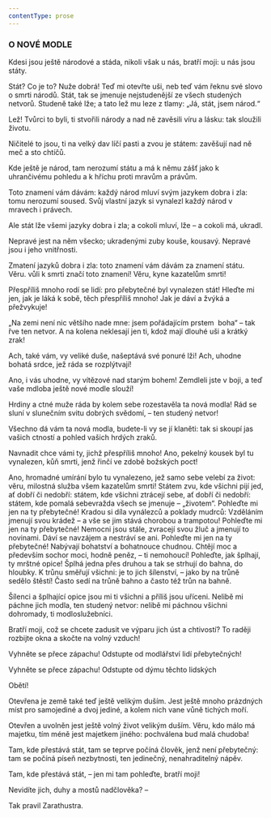 ```yaml
---
contentType: prose
---
```


### O NOVÉ MODLE

Kdesi jsou ještě národové a stáda, nikoli však u nás, bratří moji: u nás jsou státy. 

Stát? Co je to? Nuže dobrá! Teď mi otevřte uši, neb teď vám řeknu své slovo o smrti národů. Stát, tak se jmenuje nejstudenější ze všech studených netvorů. Studeně také lže; a tato lež mu leze z tlamy: „Já, stát, jsem národ.“

Lež! Tvůrci to byli, ti stvořili národy a nad ně zavěsili víru a lásku: tak sloužili životu.

Ničitelé to jsou, ti na velký dav líčí pasti a zvou je státem: zavěšují nad ně meč a sto chtíčů.

Kde ještě je národ, tam nerozumí státu a má k němu zášť jako k uhrančivému pohledu a k hříchu proti mravům a právům.

Toto znamení vám dávám: každý národ mluví svým jazykem dobra i zla: tomu nerozumí soused. Svůj vlastní jazyk si vynalezl každý národ v mravech i právech.

Ale stát lže všemi jazyky dobra i zla; a cokoli mluví, lže – a cokoli má, ukradl.

Nepravé jest na něm všecko; ukradenými zuby kouše, kousavý. Nepravé jsou i jeho vnitřnosti.

Zmatení jazyků dobra i zla: toto znamení vám dávám za znamení státu. Věru. vůli k smrti značí toto znamení! Věru, kyne kazatelům smrti!

Přespříliš mnoho rodí se lidí: pro přebytečné byl vynalezen stát! Hleďte mi jen, jak je láká k sobě, těch přespříliš mnoho! Jak je dáví a žvýká a přežvykuje!

„Na zemi není nic většího nade mne: jsem pořádajícím prstem  boha“ – tak řve ten netvor. A na kolena neklesají jen ti, kdož mají dlouhé uši a krátký zrak!

Ach, také vám, vy veliké duše, našeptává své ponuré lži! Ach, uhodne bohatá srdce, jež ráda se rozplýtvají! 

Ano, i vás uhodne, vy vítězové nad starým bohem! Zemdleli jste v boji, a teď vaše mdloba ještě nové modle slouží!

Hrdiny a ctné muže ráda by kolem sebe rozestavěla ta nová modla! Rád se sluní v slunečním svitu dobrých svědomí, – ten studený netvor!

Všechno dá vám ta nová modla, budete-li vy se jí klaněti: tak si skoupí jas vašich ctností a pohled vašich hrdých zraků.

Navnadit chce vámi ty, jichž přespříliš mnoho! Ano, pekelný kousek byl tu vynalezen, kůň smrti, jenž řinčí ve zdobě božských poct!

Ano, hromadné umírání bylo tu vynalezeno, jež samo sebe velebí za život: věru, milostná služba všem kazatelům smrti! Státem zvu, kde všichni pijí jed, ať dobří či nedobří: státem, kde všichni ztrácejí sebe, ať dobří či nedobří: státem, kde pomalá sebevražda všech se jmenuje – „životem“. Pohleďte mi jen na ty přebytečné! Kradou si díla vynálezců a poklady mudrců: Vzděláním jmenují svou krádež – a vše se jim stává chorobou a trampotou! Pohleďte mi jen na ty přebytečné! Nemocni jsou stále, zvracejí svou žluč a jmenují to novinami. Dáví se navzájem a nestráví se ani. Pohleďte mi jen na ty přebytečné! Nabývají bohatství a bohatnouce chudnou. Chtějí moc a především sochor moci, hodně peněz, – ti nemohoucí! Pohleďte, jak šplhají, ty mrštné opice! Šplhá jedna přes druhou a tak se strhují do bahna, do hloubky. K trůnu směřují všichni: je to jich šílenství, – jako by na trůně sedělo štěstí! Často sedí na trůně bahno a často též trůn na bahně.

Šílenci a šplhající opice jsou mi ti všichni a příliš jsou uříceni. Nelibě mi páchne jich modla, ten studený netvor: nelibě mi páchnou všichni dohromady, ti modloslužebníci.

Bratří moji, což se chcete zadusit ve výparu jich úst a chtivostí? To raději rozbijte okna a skočte na volný vzduch!

Vyhněte se přece zápachu! Odstupte od modlářství lidí přebytečných! 

Vyhněte se přece zápachu! Odstupte od dýmu těchto lidských

Obětí!

Otevřena je země také teď ještě velikým duším. Jest ještě mnoho prázdných míst pro samojediné a dvoj jediné, a kolem nich vane vůně tichých moří. 

Otevřen a uvolněn jest ještě volný život velikým duším. Věru, kdo málo má majetku, tím méně jest majetkem jiného: pochválena bud malá chudoba! 

Tam, kde přestává stát, tam se teprve počíná člověk, jenž není přebytečný: tam se počíná píseň nezbytnosti, ten jedinečný, nenahraditelný nápěv. 

Tam, kde přestává stát, – jen mi tam pohleďte, bratří moji!

Nevidíte jich, duhy a mostů nadčlověka? –

  

Tak pravil Zarathustra.
